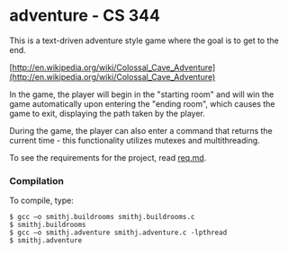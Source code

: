 # adventure - CS 344

This is a text-driven adventure style game where the goal is to get to the end.

[http://en.wikipedia.org/wiki/Colossal_Cave_Adventure](http://en.wikipedia.org/wiki/Colossal_Cave_Adventure)

In the game, the player will begin in the "starting room" and will win the game automatically upon entering the "ending room", which causes the game to exit, displaying the path taken by the player.

During the game, the player can also enter a command that returns the current time - this functionality utilizes mutexes and multithreading.

To see the requirements for the project, read [req.md](https://github.com/IvanHalim/operating-systems/blob/master/3.%20Process%20Management/req.md).

### Compilation

To compile, type:
```
$ gcc –o smithj.buildrooms smithj.buildrooms.c
$ smithj.buildrooms
$ gcc –o smithj.adventure smithj.adventure.c -lpthread
$ smithj.adventure
```